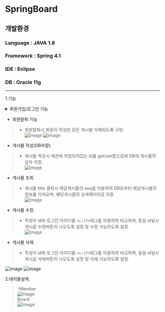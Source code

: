 # SpringBoard
개발환경
---------
### Language : JAVA 1.8  
### Framework : Spring 4.1  
### IDE : Eclipse  
### DB : Oracle 11g  

---------
  
1.기능  
<details>
  <summary>회원가입/로그인 기능</summary>
  
* 회원가입/로그인 기능  
>- 회원가입시 html ```<input type="email">```을 이용한 이메일 정규식활용.  
![image](https://user-images.githubusercontent.com/75213468/118921302-edaed380-b972-11eb-99a5-b64343b8a894.png)  
>- 로그인시 ```try/catch```문을 이용한 유효성 검사 및 Id or Pw가 틀릴경우 message에 담아놓은 문구가 표시되도록 함.  
![image](https://user-images.githubusercontent.com/75213468/118921575-61e97700-b973-11eb-9cb8-c7b1a0170420.png)  
>- 로그인 성공시 Id를 세션에 add하여 세션이 종료될때 까지 로그인이 유지되도록 설정.   
![image](https://user-images.githubusercontent.com/75213468/118922205-94e03a80-b974-11eb-8c0d-a3df8af2bf78.png)  
</details>
  
* 회원탈퇴 기능  
>- 회원탈퇴시 회원이 작성한 모든 게시물 삭제되도록 구현.  
![image](https://user-images.githubusercontent.com/75213468/119369238-e8dd7d00-bcee-11eb-88bd-75ef00daa141.png)
![image](https://user-images.githubusercontent.com/75213468/119369342-04488800-bcef-11eb-89ec-4a6ed5bfdb34.png)


* 게시물 작성(DB저장).  
>- 게시물 작성시 세션에 저장되어있는 Id를 get/set함으로써 DB에 게시물작성자 저장.  
![image](https://user-images.githubusercontent.com/75213468/118922906-c1e11d00-b975-11eb-8bad-422cf32e7b73.png)  

* 게시물 조회.  
>- 게시물 title 클릭시 해당게시물의 seq를 이용하여 DB로부터 해당게시물의 정보를 가져오며, 해당게시물의 상세페이지로 이동  
![image](https://user-images.githubusercontent.com/75213468/118923252-374ced80-b976-11eb-91b0-031573bee534.png)

* 게시물 수정.  
>- 작성자 id와 로그인 아이디를 ```<c:if>```태그를 이용하여 비교하며, 동일 id일시 게시글 수정버튼이 나오도록 설정 및 수정 가능하도록 설정.  
![image](https://user-images.githubusercontent.com/75213468/119348158-71502380-bcd7-11eb-9bd5-6af7d21989e7.png)  

* 게시물 삭제.  
>- 작성자 id와 로그인 아이디를 ```<c:if>```태그를 이용하여 비교하며, 동일 id일시 게시글 삭제버튼이 나오도록 설정 및 삭제 가능하도록 설정.

![image](https://user-images.githubusercontent.com/75213468/119148490-7f0f6a00-ba87-11eb-8090-b8ea7f530fd5.png) ![image](https://user-images.githubusercontent.com/75213468/119148936-f644fe00-ba87-11eb-8bdc-1c7785b4fad7.png)  


2.테이블설계.  
>-Member  
![image](https://user-images.githubusercontent.com/75213468/119369446-25a97400-bcef-11eb-8786-ef3b1d4b4342.png)  
Board  
![image](https://user-images.githubusercontent.com/75213468/119369623-5a1d3000-bcef-11eb-8a91-145a554135ee.png)



